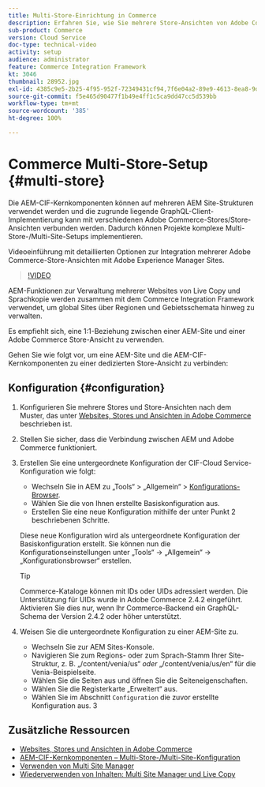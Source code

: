 ```yaml
---
title: Multi-Store-Einrichtung in Commerce
description: Erfahren Sie, wie Sie mehrere Store-Ansichten von Adobe Commerce AEM zuordnen. Dadurch können Projekte auch mehrinstanzenfähige und mehrsprachige Anwendungsfälle unterstützen.
sub-product: Commerce
version: Cloud Service
doc-type: technical-video
activity: setup
audience: administrator
feature: Commerce Integration Framework
kt: 3046
thumbnail: 28952.jpg
exl-id: 4385c9e5-2b25-4f95-952f-72349431cf94,7f6e04a2-89e9-4613-8ea8-9dac1acea30b
source-git-commit: f5e465d90477f1b49e4ff1c5ca9dd47cc5d539bb
workflow-type: tm+mt
source-wordcount: '385'
ht-degree: 100%

---
```


# Commerce  Multi-Store-Setup {#multi-store}

Die AEM-CIF-Kernkomponenten können auf mehreren AEM Site-Strukturen verwendet werden und die zugrunde liegende GraphQL-Client-Implementierung kann mit verschiedenen Adobe Commerce-Stores/Store-Ansichten verbunden werden. Dadurch können Projekte komplexe Multi-Store-/Multi-Site-Setups implementieren.

Videoeinführung mit detaillierten Optionen zur Integration mehrerer Adobe Commerce-Store-Ansichten mit Adobe Experience Manager Sites.

>[!VIDEO](https://video.tv.adobe.com/v/28952/?quality=12)

AEM-Funktionen zur Verwaltung mehrerer Websites von Live Copy und Sprachkopie werden zusammen mit dem Commerce Integration Framework verwendet, um global Sites über Regionen und Gebietsschemata hinweg zu verwalten.

Es empfiehlt sich, eine 1:1-Beziehung zwischen einer AEM-Site und einer Adobe Commerce Store-Ansicht zu verwenden.

Gehen Sie wie folgt vor, um eine AEM-Site und die AEM-CIF-Kernkomponenten zu einer dedizierten Store-Ansicht zu verbinden:

## Konfiguration {#configuration}

1. Konfigurieren Sie mehrere Stores und Store-Ansichten nach dem Muster, das unter [Websites, Stores und Ansichten in Adobe Commerce](https://docs.magento.com/m2/ce/user_guide/stores/websites-stores-views.html) beschrieben ist.

2. Stellen Sie sicher, dass die Verbindung zwischen AEM und Adobe Commerce funktioniert.

3. Erstellen Sie eine untergeordnete Konfiguration der CIF-Cloud Service-Konfiguration wie folgt:

   * Wechseln Sie in AEM zu „Tools“ > „Allgemein“ > [Konfigurations-Browser](/help/implementing/developing/introduction/configurations.md#using-configuration-browser).
   * Wählen Sie die von Ihnen erstellte Basiskonfiguration aus.
   * Erstellen Sie eine neue Konfiguration mithilfe der unter Punkt 2 beschriebenen Schritte.

   Diese neue Konfiguration wird als untergeordnete Konfiguration der Basiskonfiguration erstellt. Sie können nun die Konfigurationseinstellungen unter „Tools“ -> „Allgemein“ -> „Konfigurationsbrowser“ erstellen.

   >[!TIP]
   >
   > Commerce-Kataloge können mit IDs oder UIDs adressiert werden. Die Unterstützung für UIDs wurde in Adobe Commerce 2.4.2 eingeführt. Aktivieren Sie dies nur, wenn Ihr Commerce-Backend ein GraphQL-Schema der Version 2.4.2 oder höher unterstützt.

4. Weisen Sie die untergeordnete Konfiguration zu einer AEM-Site zu.

   * Wechseln Sie zur AEM Sites-Konsole.
   * Navigieren Sie zum Regions- oder zum Sprach-Stamm Ihrer Site-Struktur, z. B. „/content/venia/us“ _oder_ „/content/venia/us/en“ für die Venia-Beispielseite.
   * Wählen Sie die Seiten aus und öffnen Sie die Seiteneigenschaften.
   * Wählen Sie die Registerkarte „Erweitert“ aus.
   * Wählen Sie im Abschnitt `Configuration` die zuvor erstellte Konfiguration aus.  3

## Zusätzliche Ressourcen

* [Websites, Stores und Ansichten in Adobe Commerce](https://docs.magento.com/m2/ce/user_guide/stores/websites-stores-views.html)
* [AEM-CIF-Kernkomponenten – Multi-Store-/Multi-Site-Konfiguration](https://github.com/adobe/aem-core-cif-components/wiki/configuration#multi-store--site-configuration)
* [Verwenden von Multi Site Manager](https://experienceleague.adobe.com/docs/experience-manager-learn/sites/translation/multi-site-manager-feature-video-use.html?lang=de)
* [Wiederverwenden von Inhalten: Multi Site Manager und Live Copy](/help/sites-cloud/administering/msm/overview.md)
